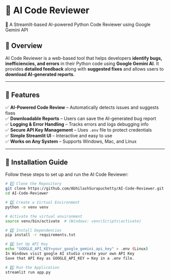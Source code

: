 # 🤖 AI Code Reviewer  

🚀 A Streamlit-based AI-powered Python Code Reviewer using Google Gemini API  

## 🌟 Overview  

AI Code Reviewer is a web-based tool that helps developers **identify bugs, inefficiencies, and errors** in their Python code using **Google Gemini AI**. It provides **detailed feedback** along with **suggested fixes** and allows users to **download AI-generated reports**.  

---

## 🌟 Features  

✅ **AI-Powered Code Review** – Automatically detects issues and suggests fixes  
✅ **Downloadable Reports** – Users can save the AI-generated bug report  
✅ **Logging & Error Handling** – Tracks errors and logs debugging info  
✅ **Secure API Key Management** – Uses `.env` file to protect credentials  
✅ **Simple Streamlit UI** – Interactive and easy to use  
✅ **Works on Any System** – Supports Windows, Mac, and Linux  

---

## 📌 Installation Guide  

Follow these steps to set up and run the AI Code Reviewer:  

```sh
# 1️⃣ Clone the Repository  
git clone https://github.com/AbhilashSurapuchetty/AI-Code-Reviewer.git
cd AI-Code-Reviewer

# 2️⃣ Create a Virtual Environment  
python -m venv venv  

# Activate the virtual environment  
source venv/bin/activate  # (Windows: venv\Scripts\activate)

# 3️⃣ Install Dependencies  
pip install -r requirements.txt

# 4️⃣ Set Up API Key  
echo "GOOGLE_API_KEY=your_google_gemini_api_key" > .env (Linux)
In Windows visit google AI studio create your own API Key
Save that API Key as GOOGLE_API_KEY = Key in a .env file.

# 5️⃣ Run the Application  
streamlit run app.py
